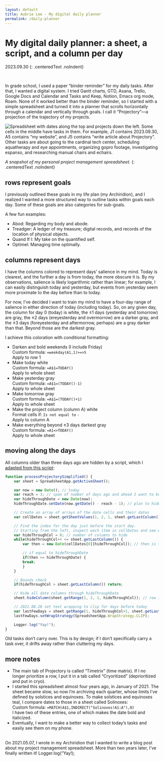 ```yaml
---
layout: default
title: Aubrie Lee - My digital daily planner
permalink: /daily-planner
---
```

# My digital daily planner: a sheet, a script, and a column per day

2023.09.30
{: .centeredText .noIndent}

<br>

In grade school, I used a paper “binder reminder” for my daily tasks. After that, I wanted a digital system. I tried Gantt charts, GTD, Asana, Trello, Google Docs and Calendar and Tasks and Keep, Notion, Emacs org mode, Roam. None of it worked better than the binder reminder, so I started with a simple spreadsheet and turned it into a planner that scrolls horizontally through a calendar and vertically through goals. I call it “Projectory”—a projection of the trajectory of my projects.

<div class="articleImageContainer">
<img src='/media/projectory-timetrix.png' alt='Spreadsheet with dates along the top and projects down the left. Some cells in the middle have tasks in them. For example, J1 contains 2023.09.30, A5 contains “my website”, and J5 contains “write article about Projectory”. Other tasks are about going to the cardinal tech center, scheduling aquatherapy and eye appointments, organizing gopro footage, investigating espanso, and researching manual chairs and echairs.' class='articleImage'>
</div>

_A snapshot of my personal project management spreadsheet._
{: .centeredText .noIndent}

## rows represent goals

I previously outlined these goals in my life plan (my Archiridion), and I realized I wanted a more structured way to outline tasks within goals each day. Some of these goals are also categories for sub-goals.

A few fun examples:
* Abod: Regarding my body and abode.
* Treadger: A ledger of my treasure; digital records, and records of the location of physical objects.
* Quand If I: My take on the quantified self.
* Optimel: Managing time optimally.

## columns represent days

I have the columns colored to represent days’ salience in my mind. Today is clearest, and the further a day is from today, the more obscure it is. By my observations, salience is likely logarithmic rather than linear; for example, I can easily distinguish today and yesterday, but events from yesterday seem more proximate to the day before than to today.

For now, I’ve decided I want to train my mind to have a four-day range of salience in either direction of today (including today). So, on any given day, the column for day 0 (today) is white, the ±1 days (yesterday and tomorrow) are gray, the ±2 days (ereyesterday and overmorrow) are a darker gray, and the ±3 days (foreyesterday and aftermorrow, perhaps) are a gray darker than that. Beyond those are the darkest gray. 

I achieve this coloration with conditional formatting:

* Darken and bold weekends (I include Friday) <br>
Custom formula: `=weekday(A1,1)>=>5`  <br>
Apply to row 1
* Make today white  <br>
Custom formula: `=A$1=TODAY()` <br>
Apply to whole sheet
* Make yesterday gray  <br>
Custom formula: `=A$1=(TODAY()-1)`  <br>
Apply to whole sheet
* Make tomorrow gray  <br>
Custom formula: `=A$1=(TODAY()+1)`  <br>
Apply to whole sheet
* Make the project column (column A) white  <br>
Format cells if: `Is not equal to` `-`  <br>
Apply to column A
* Make everything beyond ±3 days darkest gray  <br>
Custom formula: `=A1<>TODAY()`  <br>
Apply to whole sheet

## moving along the days
All columns older than three days ago are hidden by a script, which I [adapted from this script](https://stackoverflow.com/questions/35208357/google-sheets-hiding-columns-based-on-date-in-row-1):

```js
function processProjectorySimplified() {
    var sheet = SpreadsheetApp.getActiveSheet();

    var now = new Date(); // today
    var reach = 3; // span of number of days ago and ahead I want to keep salient; 3 days ago is foreyesterday
    var hideThroughDate = new Date(now);
    hideThroughDate.setDate(now.getDate() - reach - 1); // plan to hide through day before reach date, show from reach date onward

    // Create an array of arrays of the date cells and their dates
    var cellDates = sheet.getSheetValues(1, 2, 1, sheet.getLastColumn()); // All dates in the spreadsheet in row 1

    // Find the index for the day just before the start day.
    // Starting from the left, inspect each item in cellDates and see whether it's the start day.
    var hideThroughCol = 0; // number of columns to hide
    while(hideThroughCol++ <= sheet.getLastColumn()) {
        var then = new Date(cellDates[0][hideThroughCol]); // then is this

        // if equal to hideThroughDate
        if(then >= hideThroughDate) {
        break;
        }
    }

    // Bounds check
    if(hideThroughCol > sheet.getLastColumn()) return;

    // Hide all date columns through hideThroughDate
    sheet.hideColumn(sheet.getRange(1, 2, 1, hideThroughCol)); // row 1, column B, for one row, for number of columns defined by hideThroughCol

    // 2021.08.28 set text wrapping to clip for days before today
    var lastFewDays = sheet.getRange(1, hideThroughCol+1, sheet.getLastRow(), reach+1); // add 1 to hideThroughCol to push past project column (column A); add 1 to reach to include last column hidden
    lastFewDays.setWrapStrategy(SpreadsheetApp.WrapStrategy.CLIP);

    Logger.log("Yay!");
}

```

Old tasks don’t carry over. This is by design; if I don’t specifically carry a task over, it drifts away rather than cluttering my days.

## more notes

* The main tab of Projectory is called “Timetrix” (time matrix). If I no longer prioritize a row, I put it in a tab called “Cryoritized” (deprioritized and put in cryo).
* I started this spreadsheet almost four years ago, in January of 2021. The sheet became slow, so now I’m archiving each quarter, whose limits I’ve defined by solstices and equinoxes. To make solstices and equinoxes teal, I compare dates to those in a sheet called Solinoxes: <br>
Custom formula: `=MATCH(A$1,INDIRECT("Solinoxes!A1:A"),0)` <br>
I hav​​e two of these entries, one of which makes the date bold and italicized.
* Eventually, I want to make a better way to collect today’s tasks and easily see them on my phone.

<br>
On 2021.05.07, I wrote in my Archiridion that I wanted to write a blog post about my project management spreadsheet. More than two years later, I’ve finally written it! Logger.log(“Yay!);

